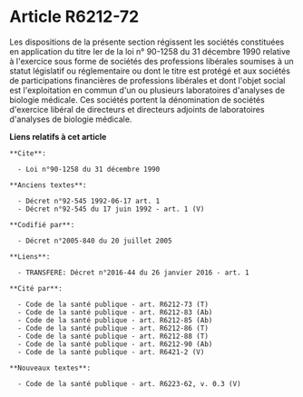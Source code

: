# Article R6212-72

Les dispositions de la présente section régissent les sociétés constituées en application du titre Ier de la loi n° 90-1258
du 31 décembre 1990 relative à l'exercice sous forme de sociétés des professions libérales soumises à un statut législatif ou
réglementaire ou dont le titre est protégé et aux sociétés de participations financières de professions libérales et dont
l'objet social est l'exploitation en commun d'un ou plusieurs laboratoires d'analyses de biologie médicale. Ces sociétés
portent la dénomination de sociétés d'exercice libéral de directeurs et directeurs adjoints de laboratoires d'analyses de
biologie médicale.

**Liens relatifs à cet article**

	**Cite**:

	  - Loi n°90-1258 du 31 décembre 1990

	**Anciens textes**:

	  - Décret n°92-545 1992-06-17 art. 1
	  - Décret n°92-545 du 17 juin 1992 - art. 1 (V)

	**Codifié par**:

	  - Décret n°2005-840 du 20 juillet 2005

	**Liens**:

	  - TRANSFERE: Décret n°2016-44 du 26 janvier 2016 - art. 1

	**Cité par**:

	  - Code de la santé publique - art. R6212-73 (T)
	  - Code de la santé publique - art. R6212-83 (Ab)
	  - Code de la santé publique - art. R6212-85 (Ab)
	  - Code de la santé publique - art. R6212-86 (T)
	  - Code de la santé publique - art. R6212-88 (T)
	  - Code de la santé publique - art. R6212-90 (Ab)
	  - Code de la santé publique - art. R6421-2 (V)

	**Nouveaux textes**:

	  - Code de la santé publique - art. R6223-62, v. 0.3 (V)
